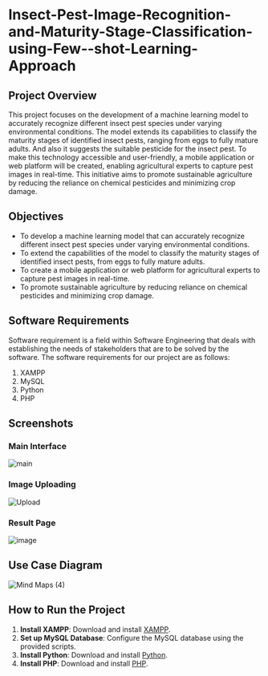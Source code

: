 # Insect-Pest-Image-Recognition-and-Maturity-Stage-Classification-using-Few--shot-Learning-Approach

## Project Overview
This project focuses on the development of a machine learning model to accurately recognize different insect pest species under varying environmental conditions. The model extends its capabilities to classify the maturity stages of identified insect pests, ranging from eggs to fully mature adults. And also it suggests the suitable pesticide for the insect pest. To make this technology accessible and user-friendly, a mobile application or web platform will be created, enabling agricultural experts to capture pest images in real-time. This initiative aims to promote sustainable agriculture by reducing the reliance on chemical pesticides and minimizing crop damage.

## Objectives
- To develop a machine learning model that can accurately recognize different insect pest species under varying environmental conditions.
- To extend the capabilities of the model to classify the maturity stages of identified insect pests, from eggs to fully mature adults.
- To create a mobile application or web platform for agricultural experts to capture pest images in real-time.
- To promote sustainable agriculture by reducing reliance on chemical pesticides and minimizing crop damage.

## Software Requirements
Software requirement is a field within Software Engineering that deals with establishing the needs of stakeholders that are to be solved by the software. The software requirements for our project are as follows:
1. XAMPP
2. MySQL
3. Python
4. PHP

## Screenshots

### Main Interface

![main](https://github.com/user-attachments/assets/26b0e950-9a9e-48de-9893-96508f27d342)


### Image Uploading


![Upload](https://github.com/user-attachments/assets/192b8e95-3527-43ec-a564-c19604fee601)



### Result Page

![image](https://github.com/user-attachments/assets/7ba52dbd-6046-4e33-9bd2-ace5417edffd)


## Use Case Diagram
![Mind Maps (4)](https://github.com/user-attachments/assets/0655a307-4f80-4bb7-9725-174a4b5a1e61)





## How to Run the Project
1. **Install XAMPP**: Download and install [XAMPP](https://www.apachefriends.org/index.html).
2. **Set up MySQL Database**: Configure the MySQL database using the provided scripts.
3. **Install Python**: Download and install [Python](https://www.python.org/downloads/).
4. **Install PHP**: Download and install [PHP](https://www.php.net/downloads.php).


